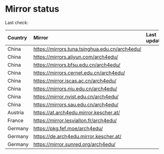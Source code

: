 <script src="./time.js"></script>
# Mirror status
Last check: <script type="text/javascript">localize(1716805257.3139179);</script>

|Country|Mirror|Last update|
|:------|:-----|:----------|
|China|https://mirrors.tuna.tsinghua.edu.cn/arch4edu/|<script type="text/javascript">localize(1716791779);</script>|
|China|https://mirrors.aliyun.com/arch4edu/|<script type="text/javascript">localize(1716748238);</script>|
|China|https://mirrors.bfsu.edu.cn/arch4edu/|<script type="text/javascript">localize(1716748238);</script>|
|China|https://mirrors.cernet.edu.cn/arch4edu/|<script type="text/javascript">localize(1716791779);</script>|
|China|https://mirror.iscas.ac.cn/arch4edu/|<script type="text/javascript">localize(1716748238);</script>|
|China|https://mirrors.nju.edu.cn/arch4edu/|<script type="text/javascript">localize(1716748238);</script>|
|China|https://mirror.nyist.edu.cn/arch4edu/|<script type="text/javascript">localize(1716748238);</script>|
|China|https://mirrors.sau.edu.cn/arch4edu/|<script type="text/javascript">localize(1716748238);</script>|
|Austria|https://at.arch4edu.mirror.kescher.at/|<script type="text/javascript">localize(1716791779);</script>|
|France|https://mirror.lesviallon.fr/arch4edu/|<script type="text/javascript">localize(1716748238);</script>|
|Germany|https://pkg.fef.moe/arch4edu/|<script type="text/javascript">localize(1716791779);</script>|
|Germany|https://de.arch4edu.mirror.kescher.at/|<script type="text/javascript">localize(1716791779);</script>|
|Germany|https://mirror.sunred.org/arch4edu/|<script type="text/javascript">localize(1716791779);</script>|

<script src="./tablefilter/tablefilter.js"></script>
<script src="./table.js"></script>